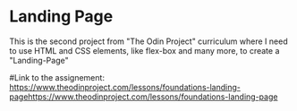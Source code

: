 # Landing Page

This is the second project from "The Odin Project" curriculum where I need to use HTML and CSS elements, like flex-box and many more, to create a "Landing-Page"

#Link to the assignement:
https://www.theodinproject.com/lessons/foundations-landing-pagehttps://www.theodinproject.com/lessons/foundations-landing-page


